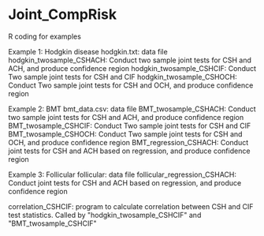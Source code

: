 # Joint_CompRisk
R coding for examples 

Example 1: Hodgkin disease
hodgkin.txt: data file
hodgkin_twosample_CSHACH: Conduct two sample joint tests for CSH and ACH, and produce confidence region
hodgkin_twosample_CSHCIF: Conduct Two sample joint tests for CSH and CIF
hodgkin_twosample_CSHOCH: Conduct Two sample joint tests for CSH and OCH, and produce confidence region

Example 2: BMT
bmt_data.csv: data file
BMT_twosample_CSHACH: Conduct two sample joint tests for CSH and ACH, and produce confidence region
BMT_twosample_CSHCIF: Conduct Two sample joint tests for CSH and CIF
BMT_twosample_CSHOCH: Conduct Two sample joint tests for CSH and OCH, and produce confidence region
BMT_regression_CSHACH: Conduct joint tests for CSH and ACH based on regression, and produce confidence region

Example 3: Follicular
follicular: data file
follicular_regression_CSHACH: Conduct joint tests for CSH and ACH based on regression, and produce confidence region

correlation_CSHCIF: program to calculate correlation between CSH and CIF test statistics. Called by "hodgkin_twosample_CSHCIF" and "BMT_twosample_CSHCIF"
